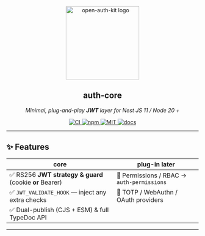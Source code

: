 <!-- README.md : @open-auth-kit/auth-core -->
<p align="center">
  <img src="https://avatars.githubusercontent.com/u/209502582?s=200&v=4" height="192" alt="open-auth-kit logo" />
</p>
<h2 align="center">auth-core</h2>
<p align="center">
  <em>Minimal, plug-and-play <strong>JWT</strong> layer for Nest JS 11 / Node 20 +</em>
</p>

<p align="center">
  <a href="https://github.com/open-auth-kit/auth-core/actions/workflows/ci.yml">
    <img alt="CI" src="https://github.com/open-auth-kit/auth-core/actions/workflows/ci.yml/badge.svg">
  </a>
  <a href="https://www.npmjs.com/package/@open-auth-kit/auth-core">
    <img alt="npm" src="https://img.shields.io/npm/v/@open-auth-kit/auth-core">
  </a>
  <a href="LICENSE">
    <img alt="MIT" src="https://img.shields.io/npm/l/@open-auth-kit/auth-core">
  </a>
  <a href="https://open-auth-kit.github.io">
    <img alt="docs" src="https://img.shields.io/badge/docs-online-blue">
  </a>
</p>

---

## ✨ Features

| core | plug-in later |
|------|---------------|
| ✅ RS256 **JWT strategy & guard** (cookie **or** Bearer) | 🔌 Permissions / RBAC → `auth-permissions` |
| ✅ `JWT_VALIDATE_HOOK` — inject any extra checks | 🔌 TOTP / WebAuthn / OAuth providers |
| ✅ Dual-publish (CJS + ESM) & full TypeDoc API | |

---
